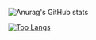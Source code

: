 
![Anurag's GitHub stats](https://github-readme-stats.vercel.app/api?username=daehwan0307&show_icons=true&theme=radical) 

[![Top Langs](https://github-readme-stats.vercel.app/api/top-langs/?username=daehwan0307&layout=compact)](https://github.com/daehwan0307/github-readme-stats)

